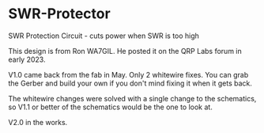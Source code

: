# SWR-Protector
SWR Protection Circuit - cuts power when SWR is too high

This design is from Ron WA7GIL.
He posted it on the QRP Labs forum in early 2023.

V1.0 came back from the fab in May.  Only 2 whitewire fixes.  You
can grab the Gerber and build your own if you don't mind fixing it
when it gets back.

The whitewire changes were solved with a single change to the
schematics, so V1.1 or better of the schematics would be the one
to look at.

V2.0 in the works.
